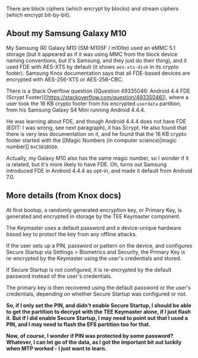 There are block ciphers (which encrypt by blocks) and stream ciphers (which encrypt bit-by-bit).

## About my Samsung Galaxy M10

My Samsung (R) Galaxy M10 (SM-M105F / m10lte) used an eMMC 5.1 storage (but it appeared as if it was using MMC from the block device naming conventions, but it's Samsung, and they just do their thing), and it used FDE with AES-XTS by default (it shows `aes-xts-disk` in its crypto footer). Samsung Knox documentation says that all FDE-based devices are encrypted with AES-256-XTS or AES-256-CBC.

There is a Stack Overflow question ([Question 49335046: Android 4.4 FDE (Scrypt Footer)][https://stackoverflow.com/question/49335046]), where a user took the 16 KB crypto footer from his encrypted `userdata` partition, from his Samsung Galaxy S4 Mini running Android 4.4.4.

He was learning about FDE, and though Android 4.4.4 does not have FDE (EDIT: I was wrong, see next paragraph), it has Scrypt. He also found that there is very less documentation on it, and he found that the 16 KB crypto footer started with the [[Magic Numbers (in computer science)|magic number]] `0xC5B1B5D0`.

Actually, my Galaxy M10 also has the same magic number, so I wonder if it is related, but it's more likely to have FDE. Oh, turns out Samsung introduced FDE in Android 4.4.4 as opt-in, and made it default from Android 7.0.

## More details (from Knox docs)

At first bootup, a randomly generated encryption key, or Primary Key, is generated and encrypted in storage by the TEE Keymaster component.

The Keymaster uses a default password and a device-unique hardware based key to protect the key from any offline attacks.

If the user sets up a PIN, password or pattern on the device, and configures Secure Startup via Settings > Biometrics and Security, the Primary Key is re-encrypted by the  Keymaster using the user's credentials and stored.

If Secure Startup is not configured, it is re-encrypted by the default password instead of the user's credentials.

The primary key is then recovered using the default password or the user's credentials, depending on whether Secure Startup was configured or not.

**So, if I only set the PIN, and didn't enable Secure Startup, I should be able to get the partition to decrypt with the TEE Keymaster alone, if I just flash it. But if I did enable Secure Startup, I may need to point out that I used a PIN, and I may need to flash the EFS partition too for that.**

**Now, of course, I wonder if PIN was protected by some password? Whatever, I can let go of the data, as I got the important bit out luckily when MTP worked - I just want to learn.**


